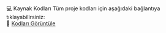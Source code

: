 💻 Kaynak Kodları
Tüm proje kodları için aşağıdaki bağlantıya tıklayabilirsiniz:  
📂 [Kodları Görüntüle](https://github.com/omerdiner/MultiSensor-Steering-Wheel/tree/main/src)
